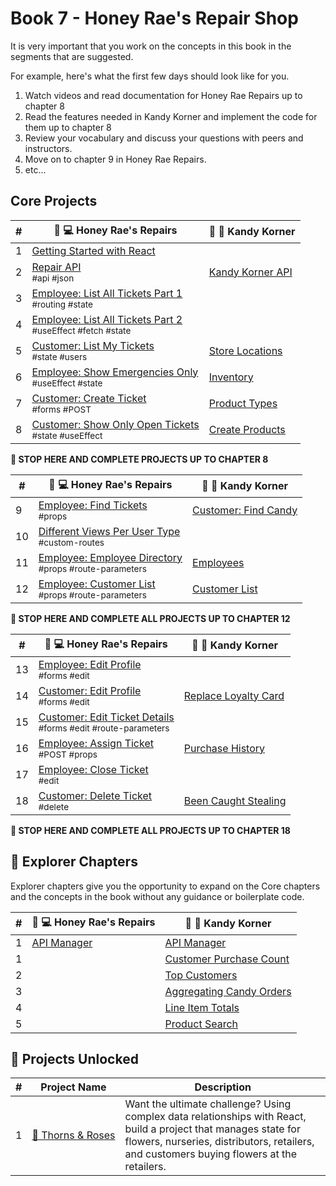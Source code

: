 # Book 7 - Honey Rae's Repair Shop

It is very important that you work on the concepts in this book in the segments that are suggested.

For example, here's what the first few days should look like for you.

1. Watch videos and read documentation for Honey Rae Repairs up to chapter 8
1. Read the features needed in Kandy Korner and implement the code for them up to chapter 8
1. Review your vocabulary and discuss your questions with peers and instructors.
1. Move on to chapter 9 in Honey Rae Repairs.
1. etc...

## Core Projects

| # | 🍯 💻 Honey Rae's Repairs | 🍭 🍬 Kandy Korner |
|--|--|--|
| 1 | [Getting Started with React](./chapters/REACT_BASICS.md) |  |
| 2 | [Repair API](./chapters/REPAIR_API.md) <br/> <sub style="font-size:0.85rem;">#api #json</sub>| [Kandy Korner API](./chapters/KANDY_API.md) |
| 3 | [Employee: List All Tickets Part 1](./chapters/HONEY_TICKETS.md) <br/> <sub style="font-size:0.85rem;">#routing #state</sub> | |
| 4 | [Employee: List All Tickets Part 2](./chapters/HONEY_LIST_TICKETS.md) <br/> <sub style="font-size:0.85rem;">#useEffect #fetch #state</sub> | |
| 5 | [Customer: List My Tickets](./chapters/HONEY_LIST_MY_TICKETS.md) <br/> <sub style="font-size:0.85rem;">#state #users</sub> | [Store Locations](./chapters/KK_STORES.md) | |
| 6 | [Employee: Show Emergencies Only](./chapters/HONEY_EMERGENCIES.md) <br/> <sub style="font-size:0.85rem;">#useEffect #state</sub> | [Inventory](./chapters/KK_INVENTORY.md) |
| 7 | [Customer: Create Ticket](./chapters/HONEY_CREATE_TICKET.md) <br/> <sub style="font-size:0.85rem;">#forms #POST</sub> | [Product Types](./chapters/KK_PRODUCT_TYPES.md) |
| 8 | [Customer: Show Only Open Tickets](./chapters/HONEY_OPEN_CUSTOMER_TICKETS.md) <br/> <sub style="font-size:0.85rem;">#state #useEffect</sub> | [Create Products](./chapters/KK_NEW_PRODUCT.md) |

**🧨 STOP HERE AND COMPLETE PROJECTS UP TO CHAPTER 8**

| # | 🍯 💻 Honey Rae's Repairs | 🍭 🍬 Kandy Korner |
|--|--|--|
| 9 | [Employee: Find Tickets](./chapters/HONEY_FIND_TICKETS.md) <br/> <sub style="font-size:0.85rem;">#props</sub> | [Customer: Find Candy](./chapters/KK_FIND_CANDY.md) |
| 10 | [Different Views Per User Type](./chapters/HONEY_MULTI_VIEWS.md) <br/> <sub style="font-size:0.85rem;">#custom-routes</sub> |  |
| 11 | [Employee: Employee Directory](./chapters/HONEY_EMPLOYEE_LIST.md) <br/> <sub style="font-size:0.85rem;">#props #route-parameters</sub> | [Employees](./chapters/KK_EMPLOYEES.md) |
| 12 | [Employee: Customer List](./chapters/HONEY_CUSTOMER_LIST.md) <br/> <sub style="font-size:0.85rem;">#props #route-parameters</sub> | [Customer List](./chapters/KK_CUSTOMERS.md) |

**🧨 STOP HERE AND COMPLETE ALL PROJECTS UP TO CHAPTER 12**

| # | 🍯 💻 Honey Rae's Repairs | 🍭 🍬 Kandy Korner |
|--|--|--|
| 13 | [Employee: Edit Profile](./chapters/HONEY_EDIT_EMPLOYEE.md) <br/> <sub style="font-size:0.85rem;">#forms #edit</sub> |  |
| 14 | [Customer: Edit Profile](./chapters/HONEY_EDIT_CUSTOMER.md) <br/> <sub style="font-size:0.85rem;">#forms #edit</sub> | [Replace Loyalty Card](./chapters/KK_CUSTOMER_LOYALTY.md) |
| 15 | [Customer: Edit Ticket Details](./chapters/HONEY_EDIT_TICKET.md) <br/> <sub style="font-size:0.85rem;">#forms #edit #route-parameters</sub> |  |
| 16 | [Employee: Assign Ticket](./chapters/HONEY_ASSIGNMENTS.md) <br/> <sub style="font-size:0.85rem;">#POST #props</sub> | [Purchase History](./chapters/KK_PURCHASES.md) |
| 17 | [Employee: Close Ticket](./chapters/HONEY_COMPLETE_TICKET.md) <br/> <sub style="font-size:0.85rem;">#edit</sub> |  |
| 18 | [Customer: Delete Ticket](./chapters/HONEY_DELETE.md) <br/> <sub style="font-size:0.85rem;">#delete</sub> | [Been Caught Stealing](./chapters/KK_DELETE.md) |

**🧨 STOP HERE AND COMPLETE ALL PROJECTS UP TO CHAPTER 18**

## 🧭 Explorer Chapters

Explorer chapters give you the opportunity to expand on the Core chapters and the concepts in the book without any guidance or boilerplate code.

| # | 🍯 💻 Honey Rae's Repairs | 🍭 🍬 Kandy Korner |
|--|--|--|
| 1 | [API Manager](./chapters/HONEY_APIMANAGER.md) | [API Manager](./chapters/KK_APIMANAGER.md) |
| 1 |  | [Customer Purchase Count](./chapters/KK_CUSTOMER_PURCHASE_COUNT.md) |
| 2 |  | [Top Customers](./chapters/KK_CUSTOMER_PURCHASE_ORDERED.md) |
| 3 |  | [Aggregating Candy Orders](./chapters/KK_AGGREGATE.md) |
| 4 |  | [Line Item Totals](./chapters/KK_SUBTOTALS.md) |
| 5 | | [Product Search](./chapters/KK_SEARCH.md) |

## 🔐 Projects Unlocked

| # | Project&nbsp;Name | Description |
|--|--|--|
|1| [🌹&nbsp;Thorns&nbsp;&amp;&nbsp;Roses](../projects/tier-5/thorns-roses/) | Want the ultimate challenge? Using complex data relationships with React, build a project that manages state for flowers, nurseries, distributors, retailers, and customers buying flowers at the retailers. |
